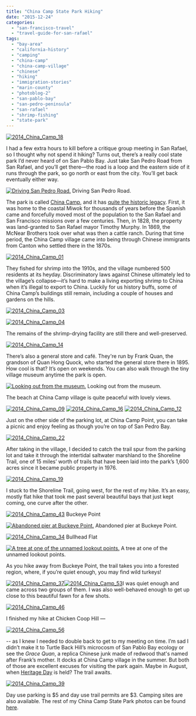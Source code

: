 ```yaml
---
title: "China Camp State Park Hiking"
date: "2015-12-24"
categories:
  - "san-francisco-travel"
  - "travel-guide-for-san-rafael"
tags:
  - "bay-area"
  - "california-history"
  - "camping"
  - "china-camp"
  - "china-camp-village"
  - "chinese"
  - "hiking"
  - "immigration-stories"
  - "marin-county"
  - "photoblog-2"
  - "san-pablo-bay"
  - "san-pedro-peninsula"
  - "san-rafael"
  - "shrimp-fishing"
  - "state-park"
---
```


[![2014_China_Camp_18](http://s3.amazonaws.com/thegourmez-wpmedia/2015/11/2014_China_Camp_18-500x333.jpg)](http://s3.amazonaws.com/thegourmez-wpmedia/2015/11/2014_China_Camp_18.jpg)

I had a few extra hours to kill before a critique group meeting in San Rafael, so I thought why not spend it hiking? Turns out, there’s a really cool state park I’d never heard of on San Pablo Bay. Just take San Pedro Road from San Rafael, and you’ll get there—the road is a loop and the eastern side of it runs through the park, so go north or east from the city. You’ll get back eventually either way.




<div class="caption">

[![Driving San Pedro Road.](http://s3.amazonaws.com/thegourmez-wpmedia/2015/11/2014_China_Camp_35-500x156.jpg)](http://s3.amazonaws.com/thegourmez-wpmedia/2015/11/2014_China_Camp_35.jpg) Driving San Pedro Road.</div>


The park is called [China Camp](http://www.parks.ca.gov/?page_id=466), and it has [quite the historic legacy](http://www.friendsofchinacamp.org/history.html). First, it was home to the coastal Miwok for thousands of years before the Spanish came and forcefully moved most of the population to the San Rafael and San Francisco missions over a few centuries. Then, in 1828, the property was land-granted to San Rafael mayor Timothy Murphy. In 1869, the McNear Brothers took over what was then a cattle ranch. During that time period, the China Camp village came into being through Chinese immigrants from Canton who settled there in the 1870s.

[![2014_China_Camp_01](http://s3.amazonaws.com/thegourmez-wpmedia/2015/11/2014_China_Camp_01-500x333.jpg)](http://s3.amazonaws.com/thegourmez-wpmedia/2015/11/2014_China_Camp_01.jpg)

They fished for shrimp into the 1910s, and the village numbered 500 residents at its heyday. Discriminatory laws against Chinese ultimately led to the village’s collapse—it’s hard to make a living exporting shrimp to China when it’s illegal to export to China. Luckily for us history buffs, some of China Camp’s buildings still remain, including a couple of houses and gardens on the hills.

[![2014_China_Camp_03](http://s3.amazonaws.com/thegourmez-wpmedia/2015/11/2014_China_Camp_03-333x500.jpg)](http://s3.amazonaws.com/thegourmez-wpmedia/2015/11/2014_China_Camp_03.jpg)

[![2014_China_Camp_04](http://s3.amazonaws.com/thegourmez-wpmedia/2015/11/2014_China_Camp_04-333x500.jpg)](http://s3.amazonaws.com/thegourmez-wpmedia/2015/11/2014_China_Camp_04.jpg)

The remains of the shrimp-drying facility are still there and well-preserved.

[![2014_China_Camp_14](http://s3.amazonaws.com/thegourmez-wpmedia/2015/11/2014_China_Camp_14-500x333.jpg)](http://s3.amazonaws.com/thegourmez-wpmedia/2015/11/2014_China_Camp_14.jpg)

There’s also a general store and café. They're run by Frank Quan, the grandson of Quan Hong Quock, who started the general store there in 1895. How cool is that? It’s open on weekends. You can also walk through the tiny village museum anytime the park is open.




<div class="caption">

[![Looking out from the museum.](http://s3.amazonaws.com/thegourmez-wpmedia/2015/11/2014_China_Camp_10-500x333.jpg)](http://s3.amazonaws.com/thegourmez-wpmedia/2015/11/2014_China_Camp_10.jpg) Looking out from the museum.</div>


The beach at China Camp village is quite peaceful with lovely views.

[![2014_China_Camp_09](http://s3.amazonaws.com/thegourmez-wpmedia/2015/11/2014_China_Camp_09-500x333.jpg)](http://s3.amazonaws.com/thegourmez-wpmedia/2015/11/2014_China_Camp_09.jpg) [![2014_China_Camp_16](http://s3.amazonaws.com/thegourmez-wpmedia/2015/11/2014_China_Camp_16-500x333.jpg)](http://s3.amazonaws.com/thegourmez-wpmedia/2015/11/2014_China_Camp_16.jpg) [![2014_China_Camp_12](http://s3.amazonaws.com/thegourmez-wpmedia/2015/11/2014_China_Camp_12-500x199.jpg)](http://s3.amazonaws.com/thegourmez-wpmedia/2015/11/2014_China_Camp_12.jpg)

Just on the other side of the parking lot, at China Camp Point, you can take a picnic and enjoy feeling as though you’re on top of San Pedro Bay.

[![2014_China_Camp_22](http://s3.amazonaws.com/thegourmez-wpmedia/2015/11/2014_China_Camp_22-500x333.jpg)](http://s3.amazonaws.com/thegourmez-wpmedia/2015/11/2014_China_Camp_22.jpg)

After taking in the village, I decided to catch the trail spur from the parking lot and take it through the intertidal saltwater marshland to the Shoreline Trail, one of 15 miles’ worth of trails that have been laid into the park’s 1,600 acres since it became public property in 1976.

[![2014_China_Camp_19](http://s3.amazonaws.com/thegourmez-wpmedia/2015/11/2014_China_Camp_19-500x333.jpg)](http://s3.amazonaws.com/thegourmez-wpmedia/2015/11/2014_China_Camp_19.jpg)

I stuck to the Shoreline Trail, going west, for the rest of my hike. It’s an easy, mostly flat hike that took me past several beautiful bays that just kept coming, one curve after the other.




<div class="caption">

[![2014_China_Camp_43](http://s3.amazonaws.com/thegourmez-wpmedia/2015/11/2014_China_Camp_43-500x429.jpg)](http://s3.amazonaws.com/thegourmez-wpmedia/2015/11/2014_China_Camp_43.jpg) Buckeye Point</div>





<div class="caption">

[![Abandoned pier at Buckeye Point.](http://s3.amazonaws.com/thegourmez-wpmedia/2015/11/2014_China_Camp_62-500x333.jpg)](http://s3.amazonaws.com/thegourmez-wpmedia/2015/11/2014_China_Camp_62.jpg) Abandoned pier at Buckeye Point.</div>





<div class="caption">

[![2014_China_Camp_34](http://s3.amazonaws.com/thegourmez-wpmedia/2015/11/2014_China_Camp_34-500x333.jpg)](http://s3.amazonaws.com/thegourmez-wpmedia/2015/11/2014_China_Camp_34.jpg) Bullhead Flat</div>





<div class="caption">

[![A tree at one of the unnamed lookout points.](http://s3.amazonaws.com/thegourmez-wpmedia/2015/11/2014_China_Camp_49-333x500.jpg)](http://s3.amazonaws.com/thegourmez-wpmedia/2015/11/2014_China_Camp_49.jpg) A tree at one of the unnamed lookout points.</div>


As you hike away from Buckeye Point, the trail takes you into a forested region, where, if you’re quiet enough, you may find wild turkeys!

[![2014_China_Camp_37](http://s3.amazonaws.com/thegourmez-wpmedia/2015/11/2014_China_Camp_37-333x500.jpg)](http://s3.amazonaws.com/thegourmez-wpmedia/2015/11/2014_China_Camp_37.jpg)[![2014_China_Camp_53](http://s3.amazonaws.com/thegourmez-wpmedia/2015/11/2014_China_Camp_53-333x500.jpg)](http://s3.amazonaws.com/thegourmez-wpmedia/2015/11/2014_China_Camp_53.jpg)I was quiet enough and came across two groups of them. I was also well-behaved enough to get up close to this beautiful fawn for a few shots.

[![2014_China_Camp_46](http://s3.amazonaws.com/thegourmez-wpmedia/2015/11/2014_China_Camp_46-500x333.jpg)](http://s3.amazonaws.com/thegourmez-wpmedia/2015/11/2014_China_Camp_46.jpg)

I finished my hike at Chicken Coop Hill —

[![2014_China_Camp_56](http://s3.amazonaws.com/thegourmez-wpmedia/2015/11/2014_China_Camp_56-500x333.jpg)](http://s3.amazonaws.com/thegourmez-wpmedia/2015/11/2014_China_Camp_56.jpg)

\-- as I knew I needed to double back to get to my meeting on time. I’m sad I didn’t make it to Turtle Back Hill’s microcosm of San Pablo Bay ecology or see the _Grace Quan_, a replica Chinese junk made of redwood that's named after Frank’s mother. It docks at China Camp village in the summer. But both of those are excellent excuses for visiting the park again. Maybe in August, when [Heritage Day](http://www.friendsofchinacamp.org/heritage_day.html) is held? The trail awaits.

[![2014_China_Camp_39](http://s3.amazonaws.com/thegourmez-wpmedia/2015/11/2014_China_Camp_39-500x333.jpg)](http://s3.amazonaws.com/thegourmez-wpmedia/2015/11/2014_China_Camp_39.jpg)

Day use parking is $5 and day use trail permits are $3. Camping sites are also available. The rest of my China Camp State Park photos can be found [here](https://www.facebook.com/media/set/?set=a.10152213152754607.1073741888.567409606&type=1&l=855437c09f).
